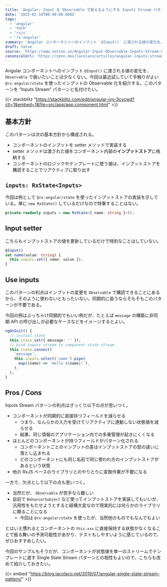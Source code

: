 ```yaml
---
title: 'Angular: Input を Observable で扱えるようにする Inputs Stream パターン'
date: '2023-02-14T00:40:00.000Z'
tags:
  - 'angular'
  - 'tech'
  - 'rxjs'
  - 'rx-angular'
summary: 'Angular コンポーネントへのインプット `@Input()` に渡される値の変化を、 `Observable` で扱いたいことは少なくない。今回は最近試していて手触りがよい `@rx-angular/state` を使ったインプットの Observable化を紹介する。'
draft: false
source: 'https://www.notion.so/Angular-Input-Observable-Inputs-Stream-02ff5a3536af4d6996091ea3f818ad95'
canonicalUrl: 'https://zenn.dev/lacolaco/articles/angular-inputs-stream-pattern'
---
```


Angular コンポーネントへのインプット `@Input()` に渡される値の変化を、 `Observable` で扱いたいことは少なくない。今回は最近試していて手触りがよい `@rx-angular/state` を使ったインプットの Observable 化を紹介する。このパターンを “Inputs Stream” パターンと名付けたい。

{{< stackblitz "https://stackblitz.com/edit/angular-ivy-3cvcwd?ctl=1&embed=1&file=src/app/app.component.html" >}}

## 基本方針

このパターンは次の基本方針から構成される。

- コンポーネントのインプットを setter メソッドで実装する
- setter メソッドは渡された値をコンポーネント内部の**インプットストア**に格納する
- コンポーネントのロジックやテンプレートに使う値は、インプットストアを購読することでリアクティブに取り出す

## `inputs: RxState<Inputs>`

今回は例として `@rx-angular/state` を使ったインプットストアの実装を示している。単に `new RxState()` しているだけなので特筆することはない。

```typescript
private readonly inputs = new RxState<{ name: string }>();
```

## Input setter

こちらもインプットストアの値を更新しているだけで特別なことはしていない。

```typescript
@Input()
set name(value: string) {
  this.inputs.set({ name: value });
}
```

## Use inputs

このパターンの利点はインプットの変更を `Observable` で購読できることにあるから、そのように使わないともったいない。同期的に扱うならそもそもこのパターンが不要である。

今回の例はぶっちゃけ同期的でもいい例だが、たとえば `message` の構築に非同期 API の呼び出しが必要なケースなどをイメージするとよい。

```typescript
ngOnInit() {
  // initial state
  this.state.set({ message: '' });
  // bind inputs stream to component state stream
  this.state.connect(
    'message',
    this.inputs.select('name').pipe(
      map((name) => `Hello ${name}!`),
    ),
  );
}
```

## Pros / Cons

Inputs Stream パターンの利点はざっくり以下の点が思いつく。

- コンポーネントが同期的に直接持つフィールドを減らせる
  - つまり、なんらかの入力を受けてリアクティブに連動しない状態値を減らせる
  - 結果、同じ情報のアプリケーション内での多重管理が起きにくくなる
- ほとんどのコンポーネントが持つフィールドがパターン化される
  - コンポーネントごとのインプットの差はインプットストアの型の違いに落とし込まれる
  - どのコンポーネントにも同じ名前で同じ使われ方のインプットストアがあるという状態
- 他の RxJS ベースのライブラリとのやりとりに変換作業が不要になる

一方で、欠点として以下の点も思いつく。

- 当然だが、 `Observable` が苦手なら難しい
- 自前で `BehaviorSubject` など使ってインプットストアを実装してもいいが、汎用性をもたせようとすると結構大変なので現実的には何らかのライブラリに頼ることになる
  - 今回は `@rx-angular/state` を使ったが、当然他のものでもなんでもよい

とはいえ慣れるとコンポーネントの `this.xxx` に直接保持する状態がなくなることで振る舞いの予測可能性があがり、テストもしやすいように感じているので、ぜひおすすめしたい。

今回のサンプルもそうだが、コンポーネントが状態値を単一のストリームでテンプレートに渡す Single State Stream パターンとの相性もよいので、こちらも改めて紹介しておきたい。

{{< embed "https://blog.lacolaco.net/2019/07/angular-single-state-stream-pattern/" >}}
